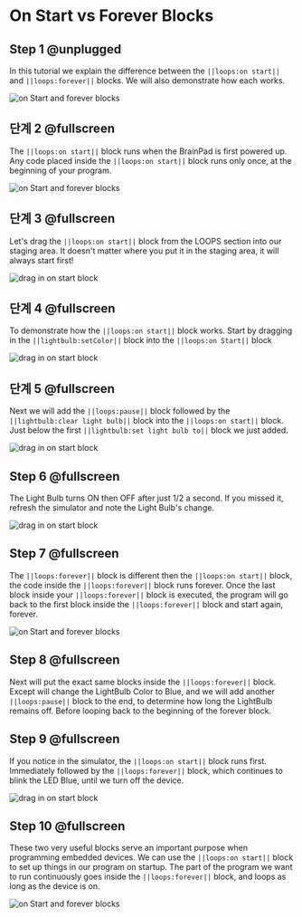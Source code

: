 # On Start vs Forever Blocks

## Step 1 @unplugged

In this tutorial we explain the difference between the `||loops:on start||` and `||loops:forever||` blocks. We will also demonstrate how each works.

![on Start and forever blocks](/static/images/onstartCard.jpg)

## 단계 2 @fullscreen

The `||loops:on start||` block runs when the BrainPad is first powered up. Any code placed inside the `||loops:on start||` block runs only once, at the beginning of your program.

![on Start and forever blocks](/static/images/onstart.jpg)

## 단계 3 @fullscreen

Let's drag the `||loops:on start||` block from the LOOPS section into our staging area. It doesn't matter where you put it in the staging area, it will always start first!

![drag in on start block](/static/images/onstart.gif)

## 단계 4 @fullscreen

To demonstrate how the `||loops:on start||` block works. Start by dragging in the `||lightbulb:setColor||` block into the `||loops:on Start||` block

![drag in on start block](/static/images/setColor_Onstart.gif)

## 단계 5 @fullscreen

Next we will add the `||loops:pause||` block followed by the `||lightbulb:clear light bulb||` block into the `||loops:on start||` block. Just below the first `||lightbulb:set light bulb to||` block we just added.

![drag in on start block](/static/images/pause_clearlightbulb_onstart.gif)

## Step 6 @fullscreen

The Light Bulb turns ON then OFF after just 1/2 a second. If you missed it, refresh the simulator and note the Light Bulb's change.

![drag in on start block](/static/images/refresh_simulator.gif)

## Step 7 @fullscreen

The `||loops:forever||` block is different then the `||loops:on start||` block, the code inside the `||loops:forever||` block runs forever. Once the last block inside your `||loops:forever||` block is executed, the program will go back to the first block inside the `||loops:forever||` block and start again, forever.

![on Start and forever blocks](/static/images/forever.jpg)

## Step 8 @fullscreen

Next will put the exact same blocks inside the `||loops:forever||` block. Except will change the LightBulb Color to Blue, and we will add another `||loops:pause||` block to the end, to determine how long the LightBulb remains off. Before looping back to the beginning of the forever block.

## Step 9 @fullscreen

If you notice in the simulator, the `||loops:on start||` block runs first. Immediately followed by the `||loops:forever||` block, which continues to blink the LED Blue, until we turn off the device.

![drag in on start block](/static/images/running_simulator.gif)

## Step 10 @fullscreen

These two very useful blocks serve an important purpose when programming embedded devices. We can use the `||loops:on start||` block to set up things in our program on startup. The part of the program we want to run continuously goes inside the `||loops:forever||` block, and loops as long as the device is on.

![on Start and forever blocks](/static/images/onstartCard.jpg)